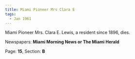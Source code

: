 ```yaml
---  
title: Miami Pioneer Mrs Clara E  
tags:  
  - Jan 1961  
---  
```

  
Miami Pioneer Mrs. Clara E. Lewis, a resident since 1896, dies.  
  
Newspapers: **Miami Morning News or The Miami Herald**  
  
Page: **15**, Section: **B** 
